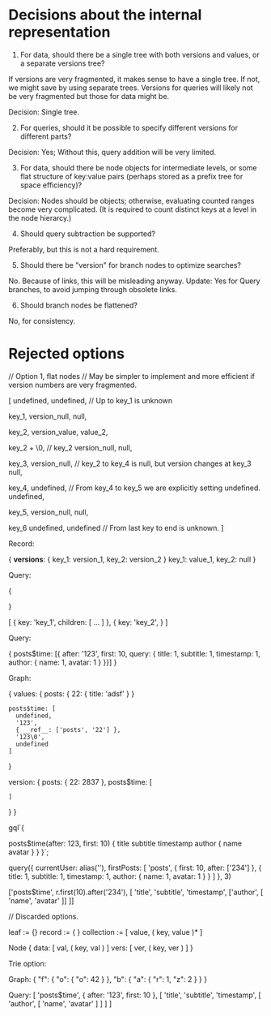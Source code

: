 # Decisions about the internal representation

1. For data, should there be a single tree with both versions and values, or a separate versions tree?

If versions are very fragmented, it makes sense to have a single tree. If not, we might save by using separate trees. Versions for queries will likely not be very fragmented but those for data might be.

Decision: Single tree.

2. For queries, should it be possible to specify different versions for different parts?

Decision: Yes; Without this, query addition will be very limited.

3. For data, should there be node objects for intermediate levels, or some flat structure of key:value pairs (perhaps stored as a prefix tree for space efficiency)?

Decision: Nodes should be objects; otherwise, evaluating counted ranges become very complicated. (It is required to count distinct keys at a level in the node hierarcy.)

4. Should query subtraction be supported?

Preferably, but this is not a hard requirement.

5. Should there be "version" for branch nodes to optimize searches?

No. Because of links, this will be misleading anyway.
Update: Yes for Query branches, to avoid jumping through obsolete links.

6. Should branch nodes be flattened?

No, for consistency.

# Rejected options

// Option 1, flat nodes
// May be simpler to implement and more efficient if version numbers are very fragmented.

[
undefined,
undefined, // Up to key_1 is unknown

key_1,
version_null,
null,

key_2,
version_value,
value_2,

key_2 + \0, // key_2
version_null,
null,

key_3,
version_null, // key_2 to key_4 is null, but version changes at key_3
null,

key_4,
undefined, // From key_4 to key_5 we are explicitly setting undefined.
undefined,

key_5,
version_null,
null,

key_6
undefined,
undefined // From last key to end is unknown.
]

Record:

{
**versions**: {
key_1: version_1,
key_2: version_2
}
key_1: value_1,
key_2: null
}

Query:

{

}

[
{ key: 'key_1', children: [ ... ] },
{ key: 'key_2', }
]

Query:

{
posts$time: [{ after: '123', first: 10, query: {
title: 1,
subtitle: 1,
timestamp: 1,
author: {
name: 1,
avatar: 1
}
}}]
}

Graph:

{
values: {
posts: {
22: {
title: 'adsf'
}
}

    posts$time: [
      undefined,
      '123',
      { __ref__: ['posts', '22'] },
      '123\0',
      undefined
    ]

}

version: {
posts: {
22: 2837
},
posts$time: [

    ]

}
}

gql`{

posts$time(after: 123, first: 10) {
title
subtitle
timestamp
author {
name
avatar
}
}
}`;

query({
currentUser: alias(''),
firstPosts: [
'posts',
{ first: 10, after: ['234'] },
{
title: 1,
subtitle: 1,
timestamp: 1,
author: {
name: 1,
avatar: 1
}
}
]
}, 3)

['posts$time', r.first(10).after('234'), [
'title',
'subtitle',
'timestamp',
['author', [
'name',
'avatar'
]]
]]

// Discarded options.

leaf := {}
record := { }
collection := [
value, ( key, value )*
]

Node {
data: [ val, ( key, val ) ]
vers: [ ver, ( key, ver ) ]
}

Trie option:

Graph:
{
"f": { "o": { "o": 42 } },
"b": { "a": { "r": 1, "z": 2 } }
}

Query:
[ 'posts$time', { after: '123', first: 10 }, [
'title',
'subtitle',
'timestamp',
[ 'author', [
'name',
'avatar'
] ]
] ]
